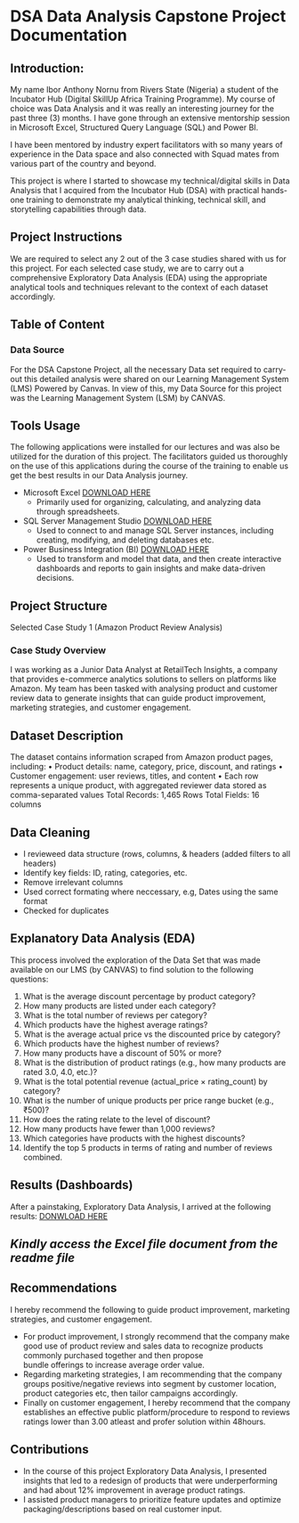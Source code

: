 # DSA Data Analysis Capstone Project Documentation

## Introduction: 
My name Ibor Anthony Nornu from Rivers State (Nigeria) a student of the Incubator Hub (Digital SkillUp Africa Training Programme). My course of choice was Data Analysis and it was really an interesting journey for the past three (3) months. I have gone through an extensive mentorship session in Microsoft Excel, Structured Query Language (SQL) and Power BI.

I have been mentored by industry expert facilitators with so many years of experience in the Data space and also connected with Squad mates from various part of the country and beyond.

This project is where I started to showcase my technical/digital skills in Data Analysis that I acquired from the Incubator Hub (DSA) with practical hands-one training to demonstrate my analytical thinking, technical skill, and storytelling capabilities through data.


## Project Instructions
We are required to select any 2 out of the 3 case studies shared with us for this project. For each selected case study, we are to carry out a comprehensive Exploratory Data Analysis (EDA) using the appropriate analytical tools and techniques relevant to the context of each dataset accordingly.


## Table of Content

### Data Source
For the DSA Capstone Project, all the necessary Data set required to carry-out this detailed analysis were shared on our Learning Management System (LMS) Powered by Canvas.
In view of this, my Data Source for this project was the Learning Management System (LSM) by CANVAS.


## Tools Usage
The following applications were installed for our lectures and was also be utilized for the duration of this project. The facilitators guided us thoroughly on the use of this applications during the course of the training to enable us get the best results in our Data Analysis journey.
- Microsoft Excel [DOWNLOAD HERE](https://www.microsoft.com/en/microsoft-365/excel?market=af#Plans-pricing)
  - Primarily used for organizing, calculating, and analyzing data through spreadsheets.
- SQL Server Management Studio [DOWNLOAD HERE](https://learn.microsoft.com/en-us/ssms/install/install)
  - Used to connect to and manage SQL Server instances, including creating, modifying, and deleting databases etc.
- Power Business Integration (BI) [DOWNLOAD HERE](https://www.microsoft.com/en-us/download/details.aspx?id=58494)
  - Used to transform and model that data, and then create interactive dashboards and reports to gain insights and make data-driven decisions.


## Project Structure
Selected Case Study 1 (Amazon Product Review Analysis)

### Case Study Overview
I was working as a Junior Data Analyst at RetailTech Insights, a company that provides e-commerce analytics solutions to sellers on platforms like Amazon. My team has been tasked with analysing product and customer review data to generate insights that can guide product improvement, marketing strategies, and customer engagement. 


## Dataset Description
The dataset contains information scraped from Amazon product pages, including: 
• Product details: name, category, price, discount, and ratings 
• Customer engagement: user reviews, titles, and content 
• Each row represents a unique product, with aggregated reviewer data stored as comma-separated values 
Total Records: 1,465 Rows
Total Fields: 16 columns


## Data Cleaning
- I revieweed data structure (rows, columns, & headers (added filters to all headers)
- Identify key fields: ID, rating, categories, etc.
- Remove irrelevant columns
- Used correct formating where neccessary, e.g, Dates using the same format
- Checked for duplicates



## Explanatory Data Analysis (EDA)
This process involved the exploration of the Data Set that was made available on our LMS (by CANVAS)  to find solution to the following questions: 
1. What is the average discount percentage by product category? 
2. How many products are listed under each category? 
3. What is the total number of reviews per category? 
4. Which products have the highest average ratings? 
5. What is the average actual price vs the discounted price by category? 
6. Which products have the highest number of reviews? 
7. How many products have a discount of 50% or more? 
8. What is the distribution of product ratings (e.g., how many products are rated 3.0, 4.0, etc.)? 
9. What is the total potential revenue (actual_price × rating_count) by category? 
10. What is the number of unique products per price range bucket (e.g., ₹500)? 
11. How does the rating relate to the level of discount? 
12. How many products have fewer than 1,000 reviews? 
13. Which categories have products with the highest discounts? 
14. Identify the top 5 products in terms of rating and number of reviews combined.


## Results (Dashboards)
After a painstaking, Exploratory Data Analysis, I arrived at the following results: [DONWLOAD HERE](https://limewire.com/d/zzyK8#y5GojZsUWi)
## *_Kindly access the Excel file document from the readme file_*

## Recommendations
I hereby recommend the following to guide product improvement, marketing strategies, and customer engagement.

- For product improvement, I strongly recommend that the company make good use of product review and sales data to recognize products commonly purchased together and then propose      
  bundle offerings to increase average order value.
- Regarding marketing strategies, I am recommending that the company groups positive/negative reviews into segment by customer location, product categories etc, then tailor campaigns 
  accordingly.
- Finally on customer engagement, I hereby recommend that the company establishes an effective public platform/procedure to respond to reviews ratings lower than 3.00 atleast and profer    solution within 48hours. 


## Contributions
- In the course of this project Exploratory Data Analysis, I presented insights that led to a redesign of products that were underperforming  and had about 12% improvement in average product ratings.
- I assisted product managers to prioritize feature updates and optimize packaging/descriptions based on real customer input.

